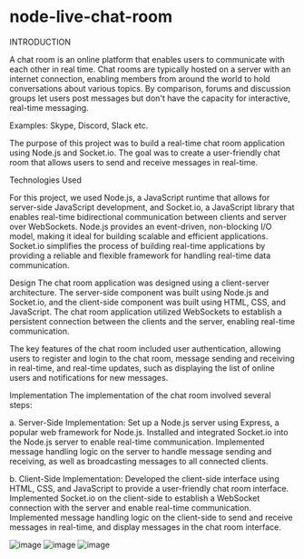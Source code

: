 # node-live-chat-room
INTRODUCTION

A chat room is an online platform that enables users to communicate with each other in real time. Chat rooms are typically hosted on a server with an internet connection, enabling members from around the world to hold conversations about various topics. By comparison, forums and discussion groups let users post messages but don't have the capacity for interactive, real-time messaging.

Examples: Skype, Discord, Slack etc.

The purpose of this project was to build a real-time chat room application using Node.js and Socket.io. The goal was to create a user-friendly chat room that allows users to send and receive messages in real-time.

Technologies Used

For this project, we used Node.js, a JavaScript runtime that allows for server-side JavaScript development, and Socket.io, a JavaScript library that enables real-time bidirectional communication between clients and server over WebSockets. 
Node.js provides an event-driven, non-blocking I/O model, making it ideal for building scalable and efficient applications. 
Socket.io simplifies the process of building real-time applications by providing a reliable and flexible framework for handling real-time data communication.

Design
The chat room application was designed using a client-server architecture. The server-side component was built using Node.js and Socket.io, and the client-side component was built using HTML, CSS, and JavaScript. The chat room application utilized WebSockets to establish a persistent connection between the clients and the server, enabling real-time communication.

The key features of the chat room included user authentication, allowing users to register and login to the chat room, message sending and receiving in real-time, and real-time updates, such as displaying the list of online users and notifications for new messages.

Implementation
The implementation of the chat room involved several steps:

a. Server-Side Implementation:
Set up a Node.js server using Express, a popular web framework for Node.js.
Installed and integrated Socket.io into the Node.js server to enable real-time communication.
Implemented message handling logic on the server to handle message sending and receiving, as well as broadcasting messages to all connected clients.

b. Client-Side Implementation:
Developed the client-side interface using HTML, CSS, and JavaScript to provide a user-friendly chat room interface.
Implemented Socket.io on the client-side to establish a WebSocket connection with the server and enable real-time communication.
Implemented message handling logic on the client-side to send and receive messages in real-time, and display messages in the chat room interface.
 
![image](https://user-images.githubusercontent.com/103017387/232328054-feb7b3bc-ecfd-423f-814a-da2c8670d3ff.png)
![image](https://user-images.githubusercontent.com/103017387/232328065-f22a00e8-21fc-4645-a6d3-c0e527d1f356.png)
![image](https://user-images.githubusercontent.com/103017387/232328073-da258328-38cb-41ff-908f-d34769563a54.png)
